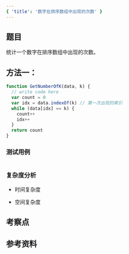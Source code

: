 ```yaml
---
{ 'title': '数字在排序数组中出现的次数' }
---
```


## 题目

统计一个数字在排序数组中出现的次数。

## 方法一：

```js
function GetNumberOfK(data, k) {
  // write code here
  var count = 0
  var idx = data.indexOf(k) // 第一次出现的索引
  while (data[idx] == k) {
    count++
    idx++
  }
  return count
}
```

### 测试用例

```js
```

### 复杂度分析

- 时间复杂度

- 空间复杂度

## 考察点

## 参考资料
